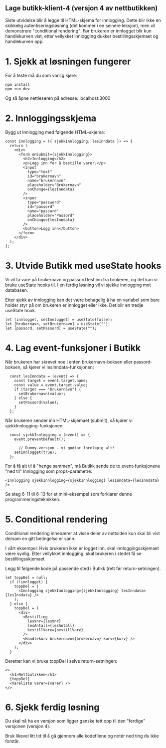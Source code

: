 ## Lage butikk-klient-4 (versjon 4 av nettbutikken)

Siste utvidelse blir å legge til HTML-skjema for innlogging. Dette blir ikke en skikkelig autentiseringsløsning (det kommer i en seinere leksjon), men vil demonstrere "conditional rendering": Før brukeren er innlogget blir kun handlekurven vist, etter vellykket innlogging dukker bestillingsskjemaet og handlekurven opp.

# 1. Sjekk at løsningen fungerer

For å teste må du som vanlig kjøre:

```
npm install
npm run dev
```

Og så åpne nettleseren på adresse: localhost:3000

# 2. Innloggingsskjema

Bygg ut Innlogging med følgende HTML-skjema:

```
const Innlogging = ({ sjekkInnlogging, lesInndata }) => {
  return (
    <div>
      <form onSubmit={sjekkInnlogging}>
        <h2>Innlogging</h2>
        <p>Logg inn for å bestille varer.</p>
        <input
          type="text"
          id="brukernavn"
          name="brukernavn"
          placeholder="Brukernavn"
          onChange={lesInndata}
        />
        <input
          type="password"
          id="passord"
          name="passord"
          placeholder="Passord"
          onChange={lesInndata}
        />
        <button>Logg inn</button>
      </form>
    </div>
  );
};
```

# 3. Utvide Butikk med useState hooks

Vi vil ta vare på brukernavn og passord lest inn fra brukeren, og det kan vi bruke useState hooks til. I en ferdig løsning vil vi sjekke innlogging mot databasen.

Etter sjekk av innlogging kan det være behagelig å ha en variabel som bare holder styr på om brukeren er innlogget eller ikke. Det blir en tredje useState hook.

```
let [innlogget, setInnlogget] = useState(false);
let [brukernavn, setBrukernavn] = useState("");
let [passord, setPassord] = useState("");
```

# 4. Lag event-funksjoner i Butikk

Når brukeren har skrevet noe i enten brukernavn-boksen eller passord-boksen, så kjører vi lesInndata-funksjonen:

```
  const lesInndata = (event) => {
    const target = event.target.name;
    const value = event.target.value;
    if (target === "brukernavn") {
      setBrukernavn(value);
    } else {
      setPassord(value);
    }
  };
```

Når brukeren sender inn HTML-skjemaet (submit), så kjører vi sjekkInnlogging-funksjonen:

```
  const sjekkInnlogging = (event) => {
    event.preventDefault();

	  // Dummy-versjon - vi godtar foreløpig alt!
    setInnlogget(true);
  };
```

For å få alt til å "henge sammen", må Butikk sende de to event-funksjonene "ned til" Innlogging som props-parametre:

```
<Innlogging sjekkInnlogging={sjekkInnlogging} lesInndata={lesInndata} />
```

Se steg 6-11 til 6-13 for et mini-eksempel som forklarer denne programmeringsteknikken.

# 5. Conditional rendering

Conditional rendering innebærer at visse deler av nettsiden kun skal bli vist dersom en gitt betingelse er sann.

I vårt eksempel: Hvis brukeren ikke er logget inn, skal innloggingsskjemaet være synlig. Etter vellykket innlogging, skal brukeren i stedet få se bestillingsskjemaet.

Legg til følgende kode på passende sted i Butikk (rett før return-setningen).

```
let toppDel = null;
  if (!innlogget) {
    toppDel = (
      <Innlogging sjekkInnlogging={sjekkInnlogging} lesInndata={lesInndata} />
    );
  } else {
    toppDel = (
      <div>
        <Bestilling
          lesVnr={lesVnr}
          lesAntall={lesAntall}
          bestillVare={bestillVare}
        />
        <Handlekurv brukernavn={brukernavn} kurv={kurv} />
      </div>
    );
  }
```

Deretter kan vi bruke toppDel i selve return-setningen:

```
<>
  <h1>Nettbutikken</h1>
  {toppDel}
  <Vareliste varer={varer} />
</>
```

# 6. Sjekk ferdig løsning

Du skal nå ha en versjon som ligger ganske tett opp til den "ferdige" versjonen (versjon 4).

Bruk likevel litt tid til å gå gjennom alle kodefilene og notér ned ting du ikke forstår.
